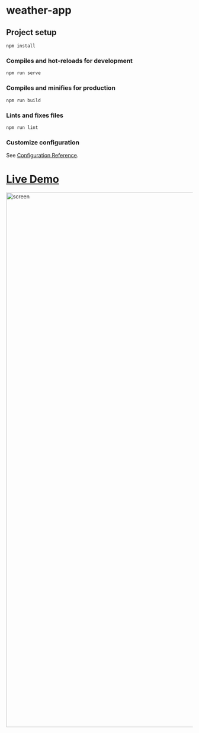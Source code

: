 # weather-app

## Project setup
```
npm install
```

### Compiles and hot-reloads for development
```
npm run serve
```

### Compiles and minifies for production
```
npm run build
```

### Lints and fixes files
```
npm run lint
```

### Customize configuration
See [Configuration Reference](https://cli.vuejs.org/config/).

# [Live Demo](https://warm-bavarois-de24d3.netlify.app)

<img width="1440" alt="screen" src="https://user-images.githubusercontent.com/79694559/159370188-f847b06a-dcf0-49c2-a4f4-0385f171a576.png">
